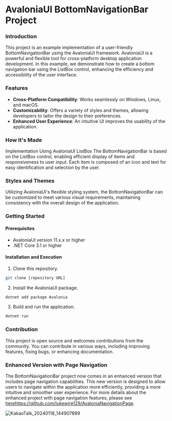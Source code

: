 # AvaloniaUI BottomNavigationBar Project
### Introduction
This project is an example implementation of a user-friendly BottomNavigationBar using the AvaloniaUI framework. AvaloniaUI is a powerful and flexible tool for cross-platform desktop application development. In this example, we demonstrate how to create a bottom navigation bar using the ListBox control, enhancing the efficiency and accessibility of the user interface.

### Features
- **Cross-Platform Compatibility**: Works seamlessly on Windows, Linux, and macOS.
- **Customizability**: Offers a variety of styles and themes, allowing developers to tailor the design to their preferences.
- **Enhanced User Experience**: An intuitive UI improves the usability of the application.
### How It's Made
Implementation Using AvaloniaUI ListBox
The BottomNavigationBar is based on the ListBox control, enabling efficient display of items and responsiveness to user input. Each item is composed of an icon and text for easy identification and selection by the user.

### Styles and Themes
Utilizing AvaloniaUI's flexible styling system, the BottomNavigationBar can be customized to meet various visual requirements, maintaining consistency with the overall design of the application.

### Getting Started
#### Prerequisites
- AvaloniaUI version 11.x.x or higher
- .NET Core 3.1 or higher
#### Installation and Execution
1. Clone this repository.
``` bash
git clone [repository URL]
```
2. Install the AvaloniaUI package.
```csharp
dotnet add package Avalonia
```
3. Build and run the application.
```csharp
dotnet run
```
### Contribution
This project is open source and welcomes contributions from the community. You can contribute in various ways, including improving features, fixing bugs, or enhancing documentation.

### Enhanced Version with Page Navigation
The BottomNavigationBar project now comes in an enhanced version that includes page navigation capabilities. This new version is designed to allow users to navigate within the application more efficiently, providing a more intuitive and smoother user experience. For more details about the enhanced project with page navigation features, please see [here](https://github.com/lukewire129/AvaloniaNavigationPage)https://github.com/lukewire129/AvaloniaNavigationPage.

![KakaoTalk_20240118_144907899](https://github.com/lukewire129/AvaloniaNavigationBar/assets/54387261/1d2607c2-1ad6-42f5-af75-276e03f66855)
